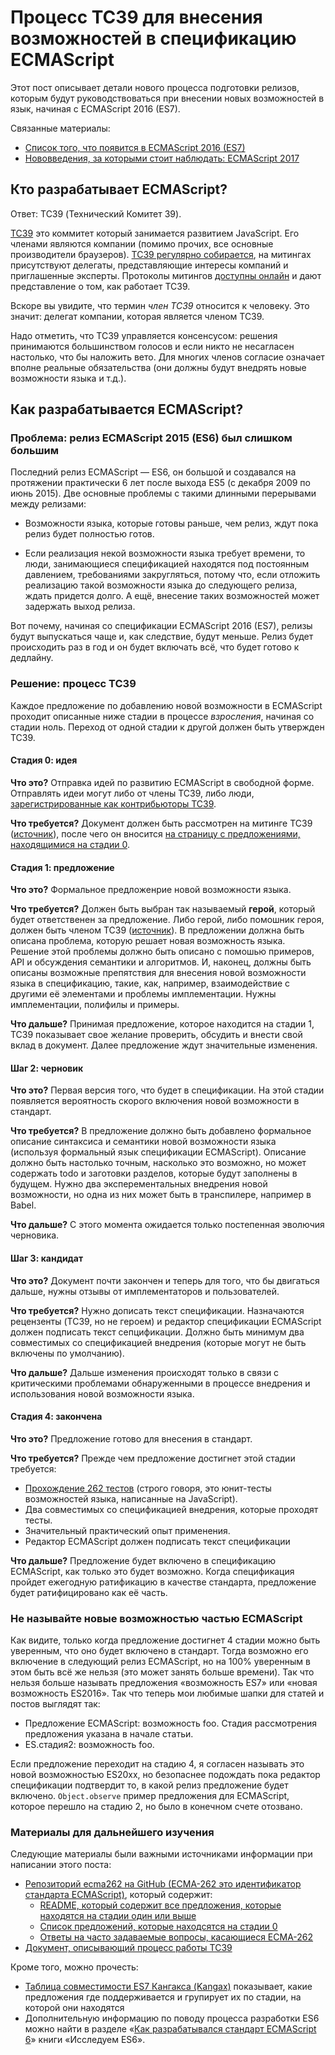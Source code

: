 # Процесс TC39 для внесения возможностей в спецификацию ECMAScript

Этот пост описывает детали нового процесса подготовки релизов, которым
будут руководствоваться при внесении новых возможностей в язык,
начиная с ECMAScript 2016 (ES7).

Связанные материалы:

* [Список того, что появится в ECMAScript 2016 (ES7)][15]
* [Нововведения, за которыми стоит наблюдать: ECMAScript 2017][16]


## Кто разрабатывает ECMAScript?

Ответ: TC39 (Технический Комитет 39).

[TC39][1] это коммитет который занимается развитием JavaScript. Его членами 
являются компании (помимо прочих, все основные производители браузеров). 
[TC39 регулярно собирается][2], на митингах присутствуют делегаты, представляющие 
интересы компаний и приглашенные эксперты. Протоколы митингов [доступны онлайн][3] 
и дают представление о том, как работает TC39.

Вскоре вы увидите, что термин *член TC39* относится к человеку. Это значит: 
делегат компании, которая является членом TC39.

Надо отметить, что TC39 управляется консенсусом: решения принимаются 
большинством голосов и если никто не несагласен настолько, что бы наложить вето. 
Для многих членов согласие означает вполне реальные обязательства (они должны 
будут внедрять новые возможности языка и т.д.).


## Как разрабатывается ECMAScript?

### Проблема: релиз ECMAScript 2015 (ES6) был слишком большим

Последний релиз ECMAScript — ES6, он большой и создавался на протяжении практически 
6 лет после выхода ES5 (с декабря 2009 по июнь 2015). Две основные проблемы с
такими длинными перерывами между релизами:

* Возможности языка, которые готовы раньше, чем релиз, ждут пока релиз будет 
полностью готов.

* Если реализация некой возможности языка требует времени, то люди, занимающиеся 
спецификацией находятся под постоянным давлением, требованиями закругляться, потому что, 
если отложить реализацию такой возможности языка до следующего релиза, ждать придется 
долго. А ещё, внесение таких возможностей может задержать выход релиза.

Вот почему, начиная со спецификации ECMAScript 2016 (ES7), релизы будут выпускаться чаще и, 
как следствие, будут меньше. Релиз будет происходить раз в год и он будет включать всё, 
что будет готово к дедлайну.


### Решение: процесс TC39

Каждое предложение по добавлению новой возможности в ECMAScript проходит описанные ниже 
стадии в процессе *взросления*, начиная со стадии ноль. Переход от одной стадии к другой 
должен быть утвержден TC39.


#### Стадия 0: идея

**Что это?** Отправка идей по развитию ECMAScript в свободной форме. Отправлять идеи могут 
либо от члены TC39, либо люди, [зарегистрированные как контрибьюторы TC39][4].

**Что требуется?** Документ должен быть рассмотрен на митинге TC39 ([источник][5]), 
после чего он вносится [на страницу с предложениями, находящимися на стадии 0][6].


#### Стадия 1: предложение

**Что это?** Формальное предложенрие новой возможности языка.

**Что требуется?** Должен быть выбран так называемый **герой**, который будет ответственен 
за предложение. Либо герой, либо помошник героя, должен быть членом TC39 ([источник][5]). 
В предложении должна быть описана проблема, которую решает новая возможность языка. Решение 
этой проблемы должно быть описано с помошью примеров, API и обсуждения семантики и алгоритмов. 
И, наконец, должны быть описаны возможные препятствия для внесения новой возможности языка 
в спецификацию, такие, как, например, взаимодействие с другими её элементами и проблемы имплементации. 
Нужны имплементации, полифилы и примеры.

**Что дальше?** Принимая предложение, которое находится на стадии 1, TC39 показывает свое желание 
проверить, обсудить и внести свой вклад в документ. Далее предложение ждут значительные изменения.


#### Шаг 2: черновик

**Что это?** Первая версия того, что будет в спецификации. На этой стадии появляется вероятность 
скорого включения новой возможности в стандарт.

**Что требуется?** В предложение должно быть добавлено формальное описание синтаксиса и семантики 
новой возможности языка (используя формальный язык спецификации ECMAScript). Описание должно быть 
настолько точным, насколько это возможно, но может содержать todo и заготовки разделов, которые 
будут заполнены в будущем. Нужно два эксперементальных внедрения новой возможности, но одна из 
них может быть в транспилере, например в Babel.

**Что дальше?** C этого момента ожидается только постепенная эволючия черновика.


#### Шаг 3: кандидат

**Что это?** Документ почти закончен и теперь для того, что бы двигаться дальше, нужны отзывы от 
имплементаторов и пользователей.

**Что требуется?** Нужно дописать текст спецификации. Назначаются рецензенты (TC39, но не героем) и 
редактор спецификации ECMAScript должен подписать текст сепцификации. Должно быть минимум два 
совместимых со спецификацией внедрения (которые могут не быть включены по умолчанию).

**Что дальше?** Дальше изменения происходят только в связи с критическими проблемами обнаруженными в 
процессе внедрения и использования новой возможности языка.


#### Стадия 4: закончена

**Что это?** Предложение готово для внесения в стандарт.

**Что требуется?** Прежде чем предложение достигнет этой стадии требуется: 

* [Прохождение 262 тестов][7] (строго говоря, это юнит-тесты возможностей языка, написанные на JavaScript).
* Два совместимых со спецификацией внедрения, которые проходят тесты.
* Значительный практический опыт применения. 
* Редактор ECMAScript должен подписать текст спецификации

**Что дальше?** Предложение будет включено в спецификацию ECMAScript, как только это будет возможно. 
Когда спецификация пройдет ежегодную ратификацию в качестве стандарта, предложение будет ратифицировано 
как её часть.


### Не называйте новые возможностью частью ECMAScript

Как видите, только когда предложение достигнет 4 стадии можно быть уверенным, что оно будет включено в 
стандарт. Тогда возможно его включение в следующий релиз ECMAScript, но на 100% уверенным в этом быть 
всё же нельзя (это может занять больше времени). Так что нельзя больше называть предложения 
«возможность ES7» или «новая возможность ES2016». Так что теперь мои любимые шапки для статей и постов 
выглядят так: 

* Предложение ECMAScript: возможность foo. Стадия рассмотрения предложения указана в начале статьи. 
* ES.стадия2: возможность foo.

Если предложение переходит на стадию 4, я согласен называть это новой возможностью ES20xx, но 
безопаснее подождать пока редактор спецификации подтвердит то, в какой релиз предложение будет 
включено. `Object.observe` пример предложения для ECMAScript, которое перешло на стадию 2, но было в 
конечном счете отозвано.


### Материалы для дальнейшего изучения

Следующие материалы были важными источниками информации при написании этого поста:

* [Репозиторий ecma262 на GitHub (ECMA-262 это идентификатор стандарта ECMAScript)][17], который содержит:
  * [README, который содержит все предложения, которые находятся на стадии один или выше][18]
  * [Список предложений, которые находсятся на стадии 0][6]
  * [Ответы на часто задаваемые вопросы, касающиеся ECMA-262][5]
* [Документ, описывающий процесс работы TC39][19]

Кроме того, можно прочесть:

* [Таблица совместимости ES7 Кангакса (Kangax)][20] показывает, какие предложения где поддерживается и групирует их по стадии, на которой они находятся
* Дополнительную информацию по поводу процесса разработки ES6 можно найти в разделе «[Как разрабатывался стандарт ECMAScript 6][21]» книги «Исследуем ES6».

[1]: http://www.ecma-international.org/memento/TC39.htm
[2]: http://www.ecma-international.org/memento/TC39-M.htm
[3]: https://github.com/tc39/tc39-notes

[4]: http://www.ecma-international.org/memento/contribute_TC39_Royalty_Free_Task_Group.php
[5]: https://github.com/tc39/ecma262/blob/master/FAQ.md
[6]: https://github.com/tc39/ecma262/blob/master/stage0.md
[7]: http://test262.ecmascript.org/
[8]: https://github.com/rwaldron/exponentiation-operator
[9]: http://speakingjs.com/es5/ch11.html#two_zeros

[10]: https://esdiscuss.org/topic/having-a-non-enumerable-array-prototype-contains-may-not-be-web-compatible

[11]: http://exploringjs.com/es6/ch_strings.html#leanpub-auto-checking-for-containment-and-repeating-strings
[12]: https://github.com/tc39/Array.prototype.includes/
[13]: https://en.wikipedia.org/wiki/Streaming_SIMD_Extensions
[14]: https://fetch.spec.whatwg.org/#concept-request

[15]: http://www.2ality.com/2016/01/ecmascript-2016.html
[16]: http://www.2ality.com/2016/02/ecmascript-2017.html
[17]: https://github.com/tc39/ecma262
[18]: https://github.com/tc39/ecma262/blob/master/README.md
[19]: https://tc39.github.io/process-document/
[20]: https://kangax.github.io/compat-table/es7/
[21]: http://exploringjs.com/es6/ch_about-es6.html#_how-ecmascript-6-was-designed

